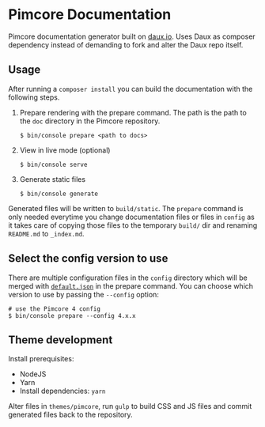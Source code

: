 # Pimcore Documentation

Pimcore documentation generator built on [daux.io](http://daux.io/). Uses Daux as composer dependency instead of demanding
to fork and alter the Daux repo itself. 


## Usage

After running a `composer install` you can build the documentation with the following steps.


1. Prepare rendering with the prepare command. The path is the path to the `doc` directory
   in the Pimcore repository. 
   
    ```
    $ bin/console prepare <path to docs>
    ```
   
2. View in live mode (optional)

    ```
    $ bin/console serve
    ```
    
3. Generate static files

    ```
    $ bin/console generate
    ```
    
Generated files will be written to `build/static`. The `prepare` command is only needed everytime you change documentation
files or files in `config` as it takes care of copying those files to the temporary `build/` dir and renaming `README.md`
to `_index.md`.


## Select the config version to use

There are multiple configuration files in the `config` directory which will be merged with [`default.json`](./config/default.json)
in the prepare command. You can choose which version to use by passing the `--config` option:

    # use the Pimcore 4 config
    $ bin/console prepare --config 4.x.x


## Theme development

Install prerequisites:

* NodeJS
* Yarn
* Install dependencies: `yarn`

Alter files in `themes/pimcore`, run `gulp` to build CSS and JS files and commit generated files back to the repository. 
